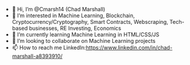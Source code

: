 - 👋 Hi, I’m @Cmarsh14 (Chad Marshall)
- 👀 I’m interested in Machine Learning, Blockchain, Cryptocurrency/Cryptography, Smart Contracts, Webscraping, Tech-based businesses, RE Investing, Economics
- 🌱 I’m currently learning Machine Learning in HTML/CSS/JS
- 💞️ I’m looking to collaborate on Machine Learning projects
- 📫 How to reach me LinkedIn:https://www.linkedin.com/in/chad-marshall-a8393910/

<!---
Cmarsh14/Cmarsh14 is a ✨ special ✨ repository because its `README.md` (this file) appears on your GitHub profile.
You can click the Preview link to take a look at your changes.
--->
